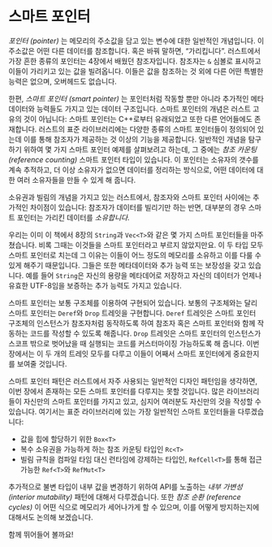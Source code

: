 # 스마트 포인터

*포인터 (pointer)* 는 메모리의 주소값을 담고 있는 변수에 대한 일반적인
개념입니다. 이 주소값은 어떤 다른 데이터를 참조합니다. 혹은 바꿔 말하면,
“가리킵니다”. 러스트에서 가장 흔한 종류의 포인터는 4장에서 배웠던 참조자입니다.
참조자는 `&` 심볼로 표시하고 이들이 가리키고 있는 값을 빌려옵니다.
이들은 값을 참조하는 것 외에 다른 어떤 특별한 능력은 없으며, 오버헤드도
없습니다.

한편, *스마트 포인터 (smart pointer)* 는 포인터처럼 작동할 뿐만 아니라
추가적인 메타데이터와 능력들도 가지고 있는 데이터 구조입니다. 스마트 포인터의 개념은
러스트 고유의 것이 아닙니다: 스마트 포인터는 C++로부터 유래되었고 또한 다른
언어들에도 존재합니다. 러스트의 표준 라이브러리에는 다양한 종류의 스마트 포인터들이
정의되어 있는데 이를 통해 참조자가 제공하는 것 이상의 기능을 제공합니다.
일반적인 개념을 탐구하기 위하여 몇 가지 스마트 포인터 예제를 살펴보려고 하는데,
그 중에는 *참조 카운팅 (reference counting)* 스마트 포인터 타입이 있습니다.
이 포인터는 소유자의 갯수를 계속 추적하고, 더 이상 소유자가 없으면 데이터를 정리하는
방식으로, 어떤 데이터에 대한 여러 소유자들을 만들 수 있게 해 줍니다.

소유권과 빌림의 개념을 가지고 있는 러스트에서, 참조자와 스마트 포인터 사이에는 추가적인
차이점이 있습니다: 참조자가 데이터를 빌리기만 하는 반면, 대부분의 경우 스마트 포인터는
가리킨 데이터를 *소유합니다.*

우리는 이미 이 책에서 8장의 `String`과 `Vec<T>`와 같은 몇 가지 스마트 포인터들을
마주쳤습니다. 비록 그때는 이것들을 스마트 포인터라고 부르지 않았지만요. 이 두 타입
모두 스마트 포인터로 치는데 그 이유는 이들이 어느 정도의 메모리를 소유하고 이를
다룰 수 있게 해주기 때문입니다. 그들은 또한 메타데이터와 추가 능력 또는 보장성을
갖고 있습니다. 예를 들어 `String`은 자신의 용량을 메타데어로 저장하고 자신의
데이터가 언제나 유효한 UTF-8임을 보증하는 추가 능력도 가지고 있습니다.

스마트 포인터는 보통 구조체를 이용하여 구현되어 있습니다. 보통의 구조체와는
달리 스마트 포인터는 `Deref`와 `Drop` 트레잇을 구현합니다. `Deref` 트레잇은
스마트 포인터 구조체의 인스턴스가 참조자처럼 동작하도록 하여 참조자
혹은 스마트 포인터와 함께 작동하는 코드를 작성할 수 있도록 해줍니다.
`Drop` 트레잇은 스마트 포인터의 인스턴스가 스코프 밖으로 벗어났을 때 실행되는
코드를 커스터마이징 가능하도록 해 줍니다. 이번 장에서는 이 두 개의 트레잇 모두를
다루고 이들이 어째서 스마트 포인터에게 중요한지를 보여줄 것입니다.

스마트 포인터 패턴은 러스트에서 자주 사용되는 일반적인 디자인 패턴임을 생각하면,
이번 장에서 존재하는 모든 스마트 포인터를 다루지는 못할 것입니다. 많은 라이브러리들이
자신만의 스마트 포인터를 가지고 있고, 심지어 여러분도 자신만의 것을 작성할 수 있습니다.
여기서는 표준 라이브러리에 있는 가장 일반적인 스마트 포인터들을 다루겠습니다:

* 값을 힙에 할당하기 위한 `Box<T>`
* 복수 소유권을 가능하게 하는 참조 카운팅 타입인 `Rc<T>`
* 빌림 규칙을 컴파일 타임 대신 런타임에 강제하는 타입인, `RefCell<T>`를 통해
  접근 가능한 `Ref<T>`와 `RefMut<T>`

추가적으로 불변 타입이 내부 값을 변경하기 위하여 API를 노출하는 *내부 가변성
(interior mutability)* 패턴에 대해서 다루겠습니다. 또한 *참조 순환 (reference cycles)* 이
어떤 식으로 메모리가 세어나가게 할 수 있으며, 이를 어떻게 방지하는지에 대해서도 논의해 보겠습니다.

함께 뛰어들어 볼까요!

